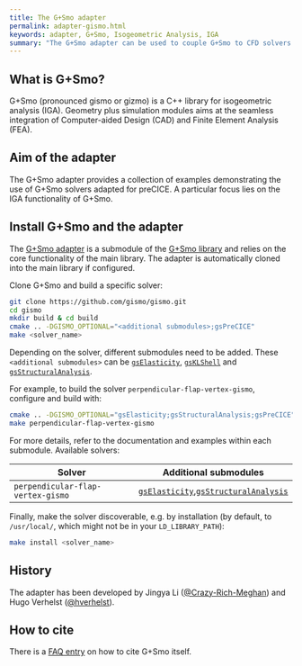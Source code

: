 ```yaml
---
title: The G+Smo adapter
permalink: adapter-gismo.html
keywords: adapter, G+Smo, Isogeometric Analysis, IGA
summary: "The G+Smo adapter can be used to couple G+Smo to CFD solvers for FSI applications or even to couple G+Smo to itself for advanced structural simulations."
---
```


## What is G+Smo?

G+Smo (pronounced gismo or gizmo) is a C++ library for isogeometric analysis (IGA). Geometry plus simulation modules aims at the seamless integration of Computer-aided Design (CAD) and Finite Element Analysis (FEA).

## Aim of the adapter

The G+Smo adapter provides a collection of examples demonstrating the use of G+Smo solvers adapted for preCICE. A particular focus lies on the IGA functionality of G+Smo.

## Install G+Smo and the adapter

The [G+Smo adapter](https://github.com/gismo/gsPreCICE) is a submodule of the [G+Smo library](https://github.com/gismo/gismo) and relies on the core functionality of the main library. The adapter is automatically cloned into the main library if configured.

Clone G+Smo and build a specific solver:

```bash
git clone https://github.com/gismo/gismo.git
cd gismo
mkdir build & cd build
cmake .. -DGISMO_OPTIONAL="<additional submodules>;gsPreCICE"
make <solver_name>
```

Depending on the solver, different submodules need to be added. These `<additional submodules>` can be [`gsElasticity`](https://github.com/gismo/gsElasticity), [`gsKLShell`](https://github.com/gismo/gsKLShell) and [`gsStructuralAnalysis`](https://github.com/gismo/gsStructuralAnalysis).

For example, to build the solver `perpendicular-flap-vertex-gismo`, configure and build with:

```bash
cmake .. -DGISMO_OPTIONAL="gsElasticity;gsStructuralAnalysis;gsPreCICE"
make perpendicular-flap-vertex-gismo
```

For more details, refer to the documentation and examples within each submodule. Available solvers:

| **Solver**                          | **Additional submodules**                                           |
|------------------------------------|-------------------------------------------------------------------|
| `perpendicular-flap-vertex-gismo` | [`gsElasticity`](https://github.com/gismo/gsElasticity),[`gsStructuralAnalysis`](https://github.com/gismo/gsStructuralAnalysis)   |

Finally, make the solver discoverable, e.g. by installation (by default, to `/usr/local/`, which might not be in your `LD_LIBRARY_PATH`):

```bash
make install <solver_name>
```

## History

The adapter has been developed by Jingya Li ([@Crazy-Rich-Meghan](https://github.com/Crazy-Rich-Meghan)) and Hugo Verhelst ([@hverhelst](https://github.com/hverhelst)).

## How to cite

There is a [FAQ entry](https://github.com/gismo/gismo/wiki/Frequently-asked-questions#user-content-How_can_I_cite_GSmo_in_a_publicationpresentation_) on how to cite G+Smo itself.
